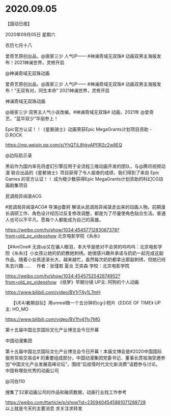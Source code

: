 # 2020.09.05

【国动日报】

2020年09月05日  星期六

农历七月十八
 
爱奇艺原创出品，@唐家三少 人气IP—— #神澜奇域无双珠# 动画双男主海报发布！2021神澜世界，灵修开启

@神澜奇域无双珠动画  　

爱奇艺原创出品，@唐家三少 人气IP—— #神澜奇域无双珠# 动画双男主海报发布！“无双有对，同生本命” 2021神澜世界，灵修开启

神澜奇域无双珠动画　 　

@唐家三少 双男主人气小说改编，#神澜奇域无双珠# 动画，2021年 @爱奇艺，“蓝华双少”华丽参上！





Epic官方认证！！《星骸骑士》动画荣获Epic MegaGrants计划项目资助 -D.ROCK

https://mp.weixin.qq.com/s/YhQTiL8hkyAPI1R2c2w8EQ

@边际启示录                            

黑岩作为国内率先将虚幻引擎应用于全流程三维动画开发的团队，与@腾讯视频动漫 联合出品的《星骸骑士》项目获得了令人振奋的成绩，我们得到了来自 Epic Games 的官方认证！！
成为极少数获得Epic MegaGrants计划资助的科幻CG动画剧集项目　

民调局异闻录ACG 　                

#民调局异闻录ACG# 导演@夐牁 解读从民调局异闻录走出来的动画人物。前期漫长调研工作、角色设计经历过反复修改调整，都是为了尽量使角色贴合生活。普通人也可以不平凡，愿每个人都能成为自己的英雄。

https://weibo.com/tv/show/1034:4545771283087378?from=old_pc_videoshow
北京电影学院《糸糸》

【#AniOne# 无良up又在骗人眼泪，本大爷是绝对不会哭的呜呜呜：北京电影学院《糸糸》】小女孩让她的奶奶教她刺绣。她很感兴趣并承诺与奶奶一起完成这副作品。随着小女孩逐渐长大，越来越忙，虽然每次奶奶都拿出那副刺绣，但她已经失去兴趣……　
作者：张瑾若 夏炎 王奕森
学校：北京电影学院

https://weibo.com/tv/show/1034:4545752542674952?from=old_pc_videoshow
《纸梦》早期分镜 UP主: 阿狗的个人动画

https://www.bilibili.com/video/BV1rT4y1L7mH

　
【UE4/暑期自玩】用unreal做一个五分钟的cg小短片《EDGE OF TIME》 UP主: HO_MO

https://www.bilibili.com/video/BV1fv411y7MG

 
第十五届中国北京国际文化产业博览会今日开幕

中国动漫集团                  

第十五届中国北京国际文化产业博览会今日开幕！本届文博会是#2020中国国际服务贸易交易会# 的重要组成部分，中国动漫集团党委书记、董事长庹祖海受邀参加“中国文化产业发展高峰论坛”，围绕“后疫情时代文化新消费”话题参与讨论。
  中国有哪些优秀的动画公司

@河伯110                            

搜集了32家动画公司的作品和融资数据，动画行业找工作参考

https://weibo.com/ttarticle/p/show?id=2309404545881071288728                
以上就是今天的主要消息
求关注求转发



